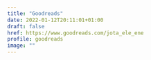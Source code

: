 ```yaml
---
title: "Goodreads"
date: 2022-01-12T20:11:01+01:00
draft: false
href: https://www.goodreads.com/jota_ele_ene
profile: goodreads
image: ""
---
```

